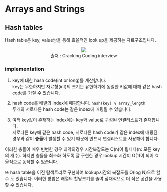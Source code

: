 # Arrays and Strings 
## Hash tables
Hash table은 key, value쌍을 통해 효율적인 look up을 제공하는 자료구조입니다.

<p align=center>
<img src = https://user-images.githubusercontent.com/28651727/123536530-b992b380-d765-11eb-9b64-0652e5121121.png><br>
출처 : Cracking Coding interview
<p align=center>

### implementation
1. key에 대한 hash code(int or long)를 계산합니다.  
key는 무한하지만 자료형(int)의 크기는 유한하기에 동일한 키값에 대해 같은 hash code를 가질 수 있습니다.

2. hash code를 배열의 index에 매핑합니다. `hash(key) % array_length`  
두개의 서로다른 hash code는 같은 index에 매핑될 수 있습니다.

3. 여러 key값이 존재하는 index에는 key와 value로 구성된 연결리스트가 존재합니다.  
서로다른 key에 같은 hash code, 서로다른 hash code가 같은 index에 매핑된 경우와 같이 **충돌**이 발생할 수 있기 때문에 반드시 연결리스트를 사용해야 합니다. 

이러한 충돌이 매우 빈번한 경우 최악의경우 시간복잡도는 O(n)이 됩니다(n: 모든 key의 개수).
하지만 충돌을 최소화 하도록 잘 구현한 경우 lookup 시간이 O(1)이 되어 효율적으로 동작할 수 있습니다.

또 hash table을 이진 탐색트리로 구현하여 lookup시간의 복잡도를 O(log N)으로 할 수 도 있습니다. 이러한 방법은 배열의 할당크기를 줄여 잠재적으로 더 적은 공간을 사용할 수 있습니다.
